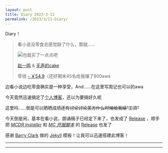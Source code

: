 ```yaml
---
layout: post
title: Diary 2023-3-11
permalink: /2023/3/11-Diary/
---
```


Diary！

>看小说没零食总感觉缺了什么，那就……
>
>![也就买了一点点吧](<{{ site.baseurl }}/pictures/2023-3-11/pay-for-food.jpg>)
>
>[赵一鸣](<http://www.zymls.com/> "贼便宜") & [无声的cake](<https://zhuanlan.zhihu.com/p/390042284> "奶茶是真的好喝awa")
>
>零钱 [- ￥54.9](<> "奶茶是好喝，但是有点点小贵啊")（还好期末45名给我赚了800awa

边看小说边吃零食确实是一种享受，And……在这里写周记也可以的awa

今天竟然迅速搞定了[个人博客](<https://xieyuen.github.io> "就是这个网站!")，还以为要搞好久呢

这里吗……倒是可以晒晒成绩~~还有讨论讨论美方什么时候给我结“工资”~~

今天倒是闲，基本在看小说，朗诵稿子已经定下来了，也发成了 [Release](<https://github.com/xieyuen/Document/releases>) ，顺手把 [*MCDR Installer*](<https://github.com/xieyuen/Tool-Gallery/blob/main/MCDR-Installer/README.md>) 和 [*MC 开服脚本*](<https://github.com/xieyuen/Tool-Gallery/blob/main/MC-Server-Startup/README.MD>) 的 [Release](<https://github.com/xieyuen/Tool-Gallery/releases>) 也发了

感谢 [Barry Clark](<https://github.com/barryclark/>) 做的 [Jekyll](<https://github.com/barryclark/jekyll-now>) 模板！让我可以迅速搭建此博客！

---
---
